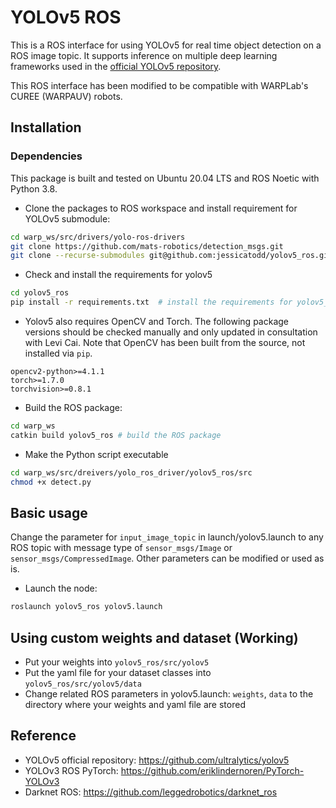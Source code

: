# YOLOv5 ROS
This is a ROS interface for using YOLOv5 for real time object detection on a ROS image topic. It supports inference on multiple deep learning frameworks used in the [official YOLOv5 repository](https://github.com/ultralytics/yolov5).

This ROS interface has been modified to be compatible with WARPLab's CUREE (WARPAUV) robots. 

## Installation

### Dependencies
This package is built and tested on Ubuntu 20.04 LTS and ROS Noetic with Python 3.8.

* Clone the packages to ROS workspace and install requirement for YOLOv5 submodule:
```bash
cd warp_ws/src/drivers/yolo-ros-drivers
git clone https://github.com/mats-robotics/detection_msgs.git
git clone --recurse-submodules git@github.com:jessicatodd/yolov5_ros.git 
```
* Check and install the requirements for yolov5
```bash
cd yolov5_ros
pip install -r requirements.txt  # install the requirements for yolov5_ros
```
* Yolov5 also requires OpenCV and Torch. The following package versions should be checked manually and only updated in consultation with Levi Cai. Note that OpenCV has been built from the source, not installed via `pip`. 
```
opencv2-python>=4.1.1
torch>=1.7.0
torchvision>=0.8.1
```
* Build the ROS package:
```bash
cd warp_ws
catkin build yolov5_ros # build the ROS package
```
* Make the Python script executable 
```bash
cd warp_ws/src/dreivers/yolo_ros_driver/yolov5_ros/src
chmod +x detect.py
```

## Basic usage
Change the parameter for `input_image_topic` in launch/yolov5.launch to any ROS topic with message type of `sensor_msgs/Image` or `sensor_msgs/CompressedImage`. Other parameters can be modified or used as is.

* Launch the node:
```bash
roslaunch yolov5_ros yolov5.launch
```

## Using custom weights and dataset (Working)
* Put your weights into `yolov5_ros/src/yolov5`
* Put the yaml file for your dataset classes into `yolov5_ros/src/yolov5/data`
* Change related ROS parameters in yolov5.launch: `weights`,  `data` to the directory where your weights and yaml file are stored

## Reference
* YOLOv5 official repository: https://github.com/ultralytics/yolov5
* YOLOv3 ROS PyTorch: https://github.com/eriklindernoren/PyTorch-YOLOv3
* Darknet ROS: https://github.com/leggedrobotics/darknet_ros
